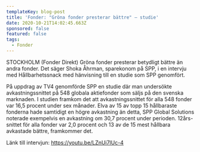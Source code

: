 ```yaml
---
templateKey: blog-post
title: 'Fonder: "Gröna fonder presterar bättre" – studie'
date: 2020-10-21T14:02:45.663Z
sponsored: false
featured: false
tags:
  - Fonder
---
```

STOCKHOLM (Fonder Direkt) Gröna fonder presterar betydligt bättre än andra fonder. Det säger Shoka Åhrman, sparekonom på SPP, i en intervju med Hållbarhetssnack med hänvisning till en studie som SPP genomfört.

På uppdrag av TV4 genomförde SPP en studie där man undersökte avkastningssnittet på 548 globala aktiefonder som säljs på den svenska marknaden. I studien framkom det att avkastningssnittet för alla 548 fonder var 16,5 procent under sex månader. Elva av 15 av topp 15 hållbaraste fonderna hade samtidigt en högre avkastning än detta, SPP Global Solutions noterade exempelvis en avkastning om 30,7 procent under perioden. 12års-snittet för alla fonder var 2,0 procent och 13 av de 15 mest hållbara avkastade bättre, framkommer det.

Länk till intervjun: https://youtu.be/LZnUi7lUc-4